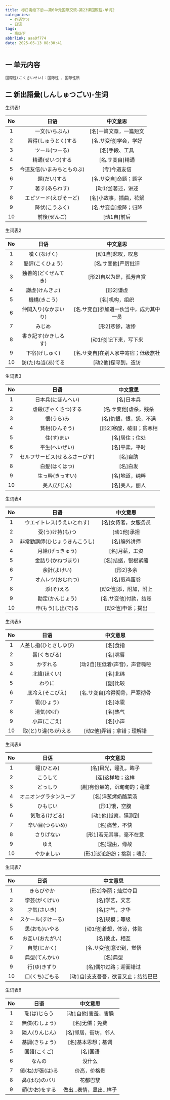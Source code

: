 ```yaml
---
title: 标日高级下册——第6单元国際交流-第23课国際性-单词2
categories:
  - 外语学习
  - 日语
tags:
  - 高级下
abbrlink: aaa0f774
date: 2025-05-13 08:30:41
---
```

## 一 单元内容

```
国際性(こくさいせい)：国际性 ，国际性质
```

<!--more-->

## 二 新出語彙(しんしゅつごい)-生词

生词表1

|  No  |            日语            |        中文意思        |
| :--: | :------------------------: | :--------------------: |
|  1   |       一文(いちぶん)       | [名]一篇文章，一篇短文 |
|  2   |    習得(しゅうとく)する    | [名.サ变他]学会，学好  |
|  3   |       ツール(つーる)       |     [名]手段、工具     |
|  4   |      精通(せいつ)する      |    [名.サ变自]精通     |
|  5   | 今道友信(いまみちとものぶ) |      [专]今道友信      |
|  6   |        題(だい)する        | [名.サ变自]命题；题字  |
|  7   |       著す(あらわす)       |   [动1他]著述，讲述    |
|  8   |   エピソード(えぴそーど)   | [名]小故事，插曲，花絮 |
|  9   |       降伏(こうふく)       | [名.サ变自]投降；归降  |
|  10  |        前後(ぜんご)        |      [动1自]前后       |

生词表2

|  No  |         日语         |                中文意思                 |
| :--: | :------------------: | :-------------------------------------: |
|  1   |     嘆く(なげく)     |            [动1自]悲叹，叹息            |
|  2   |   酷評(こくひょう)   |           [名.サ变他]严厉批评           |
|  3   | 独善的(どくぜんてき) |         [形2]自以为是，孤芳自赏         |
|  4   |    謙虚(けんきょ)    |                [形2]谦虚                |
|  5   |     機構(きこう)     |             [名]机构，组织              |
|  6   | 仲間入り(なかまいり) | [名.サ变自]参加道一伙当中，成为其中一员 |
|  7   |        みじめ        |             [形2]悲惨，凄惨             |
|  8   | 書き記す(かきしるす) |          [动1他]记下来，写下来          |
|  9   |    下宿(げしゅく)    |   [名.サ变自]在别人家中寄宿；低级旅社   |
|  10  |  訪(た)ね当(あ)てる  |           [动2他]探寻到，造访           |

生词表3

|  No  |              日语              |        中文意思         |
| :--: | :----------------------------: | :---------------------: |
|  1   |       日本兵(にほんへい)       |       [名]日本兵        |
|  2   |      虐殺(ぎゃくさつ)する      |  [名.サ变他]虐杀，残杀  |
|  3   |           恨(うら)み           | [名]仇恨，恨，怨，不满  |
|  4   |         貧相(ひんそう)         | [形2]寒酸，破旧；贫寒相 |
|  5   |           住(す)まい           |     [名]居住；住处      |
|  6   |         平生(へいぜい)         |     [名]平素，平时      |
|  7   | セルフサービス(せるふさーびす) |        [名]自助         |
|  8   |         白髪(はくはつ)         |        [名]白发         |
|  9   |        生っ粋(きっすい)        |     [名]地道，纯粹      |
|  10  |          美人(びじん)          |     [名]美人，丽人      |

生词表4

|  No  |              日语              |       中文意思        |
| :--: | :----------------------------: | :-------------------: |
|  1   |   ウエイトレス(うえいとれす)   | [名]女侍者，女服务员  |
|  2   |        受(う)け持(も)つ        |      [动1他]承担      |
|  3   | 非常勤講師(ひじょうきんこうし) |     [名]编外讲师      |
|  4   |        月給(げっきゅう)        |    [名]月薪，工资     |
|  5   |       金詰り(かねづまり)       |  [名]拮据，银根紧缩   |
|  6   |          余計(よけい)          |       [形2]多余       |
|  7   |       オムレツ(おむれつ)       |     [名]煎鸡蛋卷      |
|  8   |           添(そ)える           | [动2他]添，附加，附上 |
|  9   |        勘定(かんじょう)        | [名.サ变他]付款，结账 |
|  10  |       申(もう)し出(で)る       |   [动2他]申诉；提出   |

生词表5

|  No  |          日语          |           中文意思            |
| :--: | :--------------------: | :---------------------------: |
|  1   | 人差し指(ひとさしゆび) |           [名]食指            |
|  2   |      唇(くちびる)      |           [名]嘴唇            |
|  3   |        かすれる        | [动2自]压低着(声音)，声音嘶哑 |
|  4   |      北緯(ほくい)      |           [名]北纬            |
|  5   |         わりに         |           [副]比较            |
|  6   |    底冷え(そこびえ)    | [名.サ变自]冷得彻骨，严寒彻骨 |
|  7   |       雹(ひょう)       |           [名]冰雹            |
|  8   |       湯気(ゆげ)       |           [名]热气            |
|  9   |      小声(こごえ)      |           [名]小声            |
|  10  |  取(と)り違(ちが)える  |   [动2他]弄错；拿错；理解错   |

生词表6

|  No  |          日语          |           中文意思           |
| :--: | :--------------------: | :--------------------------: |
|  1   |       瞳(ひとみ)       |     [名]目光，瞳孔，眸子     |
|  2   |        こうして        |       [连]这样地；这样       |
|  3   |        どっしり        | [副]有份量的，沉甸甸的；稳重 |
|  4   | オニオングラタンスープ |      [名]洋葱烤奶酪菜汤      |
|  5   |        ひもじい        |        [形1]饿，空腹         |
|  6   |     気取る(けどる)     |     [动1他]觉察，猜测到      |
|  7   |    辛い目(つらいめ)    |        [名]痛苦，不快        |
|  8   |       さりげない       |   [形1]若无其事，毫不在意    |
|  9   |          ゆえ          |        [名]理由，缘故        |
|  10  |       やかましい       |  [形1]议论纷纷；挑剔；嘈杂   |

生词表7

|  No  |        日语        |              中文意思               |
| :--: | :----------------: | :---------------------------------: |
|  1   |     きらびやか     |         [形2]华丽；灿烂夺目         |
|  2   |   学芸(がくげい)   |           [名]学艺，文艺            |
|  3   |    才気(さいき)    |           [名]才气，才华            |
|  4   | スケール(すけーる) |           [名]规模；等级            |
|  5   |   思(おも)いやる   |       [动1他]着想，体谅，体贴       |
|  6   |  お互い(おたがい)  |           [名]彼此，相互            |
|  7   |    自覚(じかく)    |       [名.サ变他]意识到，觉悟       |
|  8   |   典型(てんかい)   |              [名]典型               |
|  9   |    行(ゆ)きずり    |       [名]偶尔过路；迎面错过        |
|  10  |   口(くち)ごもる   | [动1自]支支吾吾，欲言又止；结结巴巴 |

生词表8

|  No  |       日语       |         中文意思         |
| :--: | :--------------: | :----------------------: |
|  1   |   恥(は)じらう   |   [动1自他]害羞，害臊    |
|  2   |  無償(むしょう)  |      [名]无偿；免费      |
|  3   |  隣人(りんじん)  |   [名]邻居，街坊，邻人   |
|  4   |  基調(きちょう)  |    [名]基本思想；基调    |
|  5   |   国語(こくご)   |         [名]国语         |
|  6   |      なんの      |          没什么          |
|  7   | 値(ね)が張(は)る |       价高，价格贵       |
|  8   |  鼻(はな)のパリ  |         花都巴黎         |
|  9   |  顔(かお)をする  | 做出...表情，显出...样子 |

